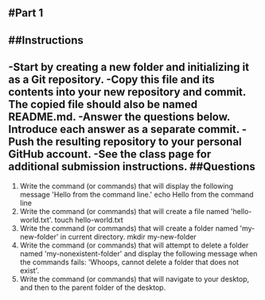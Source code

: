 #Part 1
---
##Instructions
---
-Start by creating a new folder and initializing it as a Git repository.
-Copy this file and its contents into your new repository and commit. The copied file should also be named README.md.
-Answer the questions below. Introduce each answer as a separate commit.
-Push the resulting repository to your personal GitHub account.
-See the class page for additional submission instructions.
##Questions
---
1. Write the command (or commands) that will display the following message 'Hello from the command line.'
echo Hello from the command line
2. Write the command (or commands) that will create a file named 'hello-world.txt'.
touch hello-world.txt
3. Write the command (or commands) that will create a folder named 'my-new-folder' in current directory.
mkdir my-new-folder
4. Write the command (or commands) that will attempt to delete a folder named 'my-nonexistent-folder' and display the following message when the commands fails: 'Whoops, cannot delete a folder that does not exist'.
5. Write the command (or commands) that will navigate to your desktop, and then to the parent folder of the desktop.